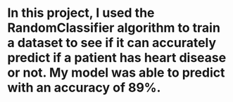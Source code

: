 # In this project, I used the RandomClassifier algorithm to train a dataset to see if it can accurately predict if a patient has heart disease or not. My model was able to predict with an accuracy of 89%.
